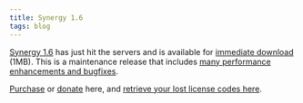```yaml
---
title: Synergy 1.6
tags: blog
---
```


[Synergy 1.6](http://wincent.com/a/products/synergy-classic/) has just hit the servers and is available for [immediate download](http://wincent.com/download.php?item=Synergy.dmg) (1MB). This is a maintenance release that includes [many performance enhancements and bugfixes](http://wincent.com/a/products/synergy-classic/history/#1.6).

[Purchase](https://wincent.com/a/products/synergy-classic/purchase/) or [donate](https://wincent.com/a/products/synergy-classic/donate/) here, and [retrieve your lost license codes here](https://wincent.com/a/support/registration/).
